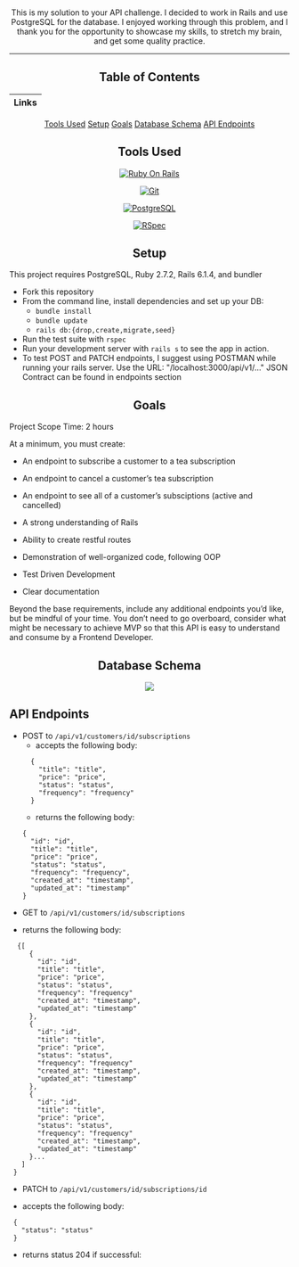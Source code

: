 <div align="center">

<br>

  This is my solution to your API challenge. I decided to work in Rails and use PostgreSQL for the database. I enjoyed working through this problem, and I thank you for the opportunity to showcase my skills, to stretch my brain, and get some quality practice.

---

## Table of Contents
|Links
|--- |
[Tools Used](#tools-used)
[Setup](#setup)
[Goals](#goals)
[Database Schema](#database-schema)
[API Endpoints](#api-endpoints)


## Tools Used

[<img alt="Ruby On Rails" src="https://img.shields.io/badge/RubyOnRails-flat--square?logo=ruby-on-rails&style=for-the-badge&color=black"/>](https://rubyonrails.org/)

[<img alt="Git" src="https://img.shields.io/badge/Git-flat--square?logo=git&style=for-the-badge&color=black"/>](https://git-scm.com/book/en/v2/Getting-Started-First-Time-Git-Setup)

[<img alt="PostgreSQL" src ="https://img.shields.io/badge/Postgres-flat--square?logo=postgres&style=for-the-badge&color=black"/>](https://www.postgresql.org/)

[<img alt="RSpec" src ="https://img.shields.io/badge/RSpec-flat--square?logo=rspec&style=for-the-badge&color=black"/>](https://github.com/rspec/rspec-rails)

</div>

<div align="center">

## Setup

</div>


  This project requires PostgreSQL, Ruby 2.7.2, Rails 6.1.4, and bundler

  * Fork this repository
  * From the command line, install dependencies and set up your DB:
      * `bundle install`
      * `bundle update`
      * `rails db:{drop,create,migrate,seed}`
  * Run the test suite with `rspec`
  * Run your development server with `rails s` to see the app in action.
  * To test POST and PATCH endpoints, I suggest using POSTMAN while running your rails server. Use the URL: "/localhost:3000/api/v1/..." JSON Contract can be found in endpoints section


<div align="center">

## Goals

</div>

 Project Scope Time: 2 hours

 At a minimum, you must create:

- An endpoint to subscribe a customer to a tea subscription
- An endpoint to cancel a customer’s tea subscription
- An endpoint to see all of a customer’s subsciptions (active and cancelled)


- A strong understanding of Rails
- Ability to create restful routes
- Demonstration of well-organized code, following OOP
- Test Driven Development
- Clear documentation

Beyond the base requirements, include any additional endpoints you’d like, but be mindful of your time. You don’t need to go overboard, consider what might be necessary to achieve MVP so that this API is easy to understand and consume by a Frontend Developer.

<div align="center">

## Database Schema

<img src="https://user-images.githubusercontent.com/78382113/149171119-b9007b28-704e-495a-be79-9075ef30a3b8.png">

</div>


## API Endpoints

<div align="left">

* POST to `/api/v1/customers/id/subscriptions`
  - accepts the following body:
  ```
    {
      "title": "title",
      "price": "price",
      "status": "status",
      "frequency": "frequency"
    }
  ```
  - returns the following body:
  ```
  {
    "id": "id",
    "title": "title",
    "price": "price",
    "status": "status",
    "frequency": "frequency",
    "created_at": "timestamp",
    "updated_at": "timestamp"
  }
  ```
* GET to `/api/v1/customers/id/subscriptions`
 - returns the following body:
 ```
   {[
      {
        "id": "id",
        "title": "title",
        "price": "price",
        "status": "status",
        "frequency": "frequency"
        "created_at": "timestamp",
        "updated_at": "timestamp"
      },
      {
        "id": "id",
        "title": "title",
        "price": "price",
        "status": "status",
        "frequency": "frequency"
        "created_at": "timestamp",
        "updated_at": "timestamp"
      },
      {
        "id": "id",
        "title": "title",
        "price": "price",
        "status": "status",
        "frequency": "frequency"
        "created_at": "timestamp",
        "updated_at": "timestamp"
      }...
    ]
  }
 ```

 * PATCH to `/api/v1/customers/id/subscriptions/id`
 - accepts the following body:
 ```
  {
    "status": "status"
  }
 ```

 - returns status 204 if successful:
 </div>
